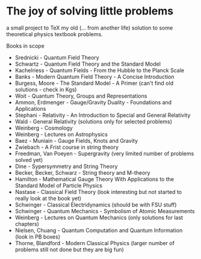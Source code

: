 # The joy of solving little problems

a small project to TeX my old (... from another life) solution to some theoretical physics textbook problems.

Books in scope

+ Srednicki - Quantum Field Theory
+ Schwartz - Quantum Field Theory and the Standard Model
+ Kachelriess - Quantum Fields - From the Hubble to the Planck Scale
+ Banks - Modern Quantum Field Theory - A Concise Introduction
+ Burgess, Moore - The Standard Model - A Primer (can't find old solutions - check in Kgs)
+ Woit - Quantum Theory, Groups and Representations
+ Ammon, Erdmenger - Gauge/Gravity Duality - Foundations and Applications
+ Stephani - Relativity - An Introduction to Special and General Relativity
+ Wald - General Relativity (solutions only for selected problems)
+ Weinberg - Cosmology
+ Weinberg - Lectures on Astrophysics
+ Baez - Muniain - Gauge Fields, Knots and Gravity
+ Zwiebach - A Frist course in string theory
+ Freedman, Van Poeyen - Supergravity (very limited number of problems solved yet)
+ Dine - Sypersymmetry and String Theory
+ Becker, Becker, Schwarz - String theory and M-theory
+ Hamilton - Mathematical Gauge Theory With Applications to the Standard Model of Particle Physics
+ Nastase - Classical Field Theory (look interesting but not started to really look at the book yet)
+ Schwinger - Classical Electridynamics (should be with FSU stuff)
+ Schwinger - Quantum Mechanics - Symbolism of Atomic Measurements
+ Weinberg - Lectures on Quantum Mechanics (only solutions for last chapters)
+ Nielsen, Chuang - Quantum Computation and Quantum Information (look in PB boxes)
+ Thorne, Blandford - Modern Classical Physics (larger number of problems still not done but they are big fun)
